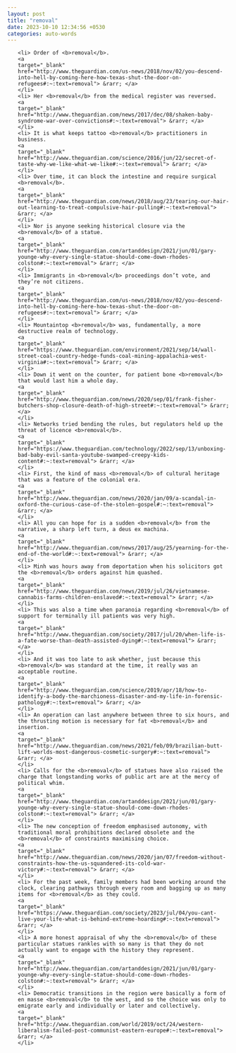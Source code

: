 ```yaml
---
layout: post
title: "removal"
date: 2023-10-10 12:34:56 +0530
categories: auto-words
---
```

<ol>

    <li> Order of <b>removal</b>.
    <a 
    target="_blank" 
    href="http://www.theguardian.com/us-news/2018/nov/02/you-descend-into-hell-by-coming-here-how-texas-shut-the-door-on-refugees#:~:text=removal"> &rarr; </a>
    </li>
    <li> Her <b>removal</b> from the medical register was reversed.
    <a 
    target="_blank" 
    href="http://www.theguardian.com/news/2017/dec/08/shaken-baby-syndrome-war-over-convictions#:~:text=removal"> &rarr; </a>
    </li>
    <li> It is what keeps tattoo <b>removal</b> practitioners in business.
    <a 
    target="_blank" 
    href="http://www.theguardian.com/science/2016/jun/22/secret-of-taste-why-we-like-what-we-like#:~:text=removal"> &rarr; </a>
    </li>
    <li> Over time, it can block the intestine and require surgical <b>removal</b>.
    <a 
    target="_blank" 
    href="http://www.theguardian.com/news/2018/aug/23/tearing-our-hair-out-learning-to-treat-compulsive-hair-pulling#:~:text=removal"> &rarr; </a>
    </li>
    <li> Nor is anyone seeking historical closure via the <b>removal</b> of a statue.
    <a 
    target="_blank" 
    href="http://www.theguardian.com/artanddesign/2021/jun/01/gary-younge-why-every-single-statue-should-come-down-rhodes-colston#:~:text=removal"> &rarr; </a>
    </li>
    <li> Immigrants in <b>removal</b> proceedings don’t vote, and they’re not citizens.
    <a 
    target="_blank" 
    href="http://www.theguardian.com/us-news/2018/nov/02/you-descend-into-hell-by-coming-here-how-texas-shut-the-door-on-refugees#:~:text=removal"> &rarr; </a>
    </li>
    <li> Mountaintop <b>removal</b> was, fundamentally, a more destructive realm of technology.
    <a 
    target="_blank" 
    href="https://www.theguardian.com/environment/2021/sep/14/wall-street-coal-country-hedge-funds-coal-mining-appalachia-west-virginia#:~:text=removal"> &rarr; </a>
    </li>
    <li> Down it went on the counter, for patient bone <b>removal</b> that would last him a whole day.
    <a 
    target="_blank" 
    href="http://www.theguardian.com/news/2020/sep/01/frank-fisher-butchers-shop-closure-death-of-high-street#:~:text=removal"> &rarr; </a>
    </li>
    <li> Networks tried bending the rules, but regulators held up the threat of licence <b>removal</b>.
    <a 
    target="_blank" 
    href="https://www.theguardian.com/technology/2022/sep/13/unboxing-bad-baby-evil-santa-youtube-swamped-creepy-kids-content#:~:text=removal"> &rarr; </a>
    </li>
    <li> First, the kind of mass <b>removal</b> of cultural heritage that was a feature of the colonial era.
    <a 
    target="_blank" 
    href="http://www.theguardian.com/news/2020/jan/09/a-scandal-in-oxford-the-curious-case-of-the-stolen-gospel#:~:text=removal"> &rarr; </a>
    </li>
    <li> All you can hope for is a sudden <b>removal</b> from the narrative, a sharp left turn, a deus ex machina.
    <a 
    target="_blank" 
    href="http://www.theguardian.com/news/2017/aug/25/yearning-for-the-end-of-the-world#:~:text=removal"> &rarr; </a>
    </li>
    <li> Minh was hours away from deportation when his solicitors got the <b>removal</b> orders against him quashed.
    <a 
    target="_blank" 
    href="http://www.theguardian.com/news/2019/jul/26/vietnamese-cannabis-farms-children-enslaved#:~:text=removal"> &rarr; </a>
    </li>
    <li> This was also a time when paranoia regarding <b>removal</b> of support for terminally ill patients was very high.
    <a 
    target="_blank" 
    href="http://www.theguardian.com/society/2017/jul/20/when-life-is-a-fate-worse-than-death-assisted-dying#:~:text=removal"> &rarr; </a>
    </li>
    <li> And it was too late to ask whether, just because this <b>removal</b> was standard at the time, it really was an acceptable routine.
    <a 
    target="_blank" 
    href="http://www.theguardian.com/science/2019/apr/18/how-to-identify-a-body-the-marchioness-disaster-and-my-life-in-forensic-pathology#:~:text=removal"> &rarr; </a>
    </li>
    <li> An operation can last anywhere between three to six hours, and the thrusting motion is necessary for fat <b>removal</b> and insertion.
    <a 
    target="_blank" 
    href="http://www.theguardian.com/news/2021/feb/09/brazilian-butt-lift-worlds-most-dangerous-cosmetic-surgery#:~:text=removal"> &rarr; </a>
    </li>
    <li> Calls for the <b>removal</b> of statues have also raised the charge that longstanding works of public art are at the mercy of political whim.
    <a 
    target="_blank" 
    href="http://www.theguardian.com/artanddesign/2021/jun/01/gary-younge-why-every-single-statue-should-come-down-rhodes-colston#:~:text=removal"> &rarr; </a>
    </li>
    <li> The new conception of freedom emphasised autonomy, with traditional moral prohibitions declared obsolete and the <b>removal</b> of constraints maximising choice.
    <a 
    target="_blank" 
    href="http://www.theguardian.com/news/2020/jan/07/freedom-without-constraints-how-the-us-squandered-its-cold-war-victory#:~:text=removal"> &rarr; </a>
    </li>
    <li> For the past week, family members had been working around the clock, clearing pathways through every room and bagging up as many items for <b>removal</b> as they could.
    <a 
    target="_blank" 
    href="https://www.theguardian.com/society/2023/jul/04/you-cant-live-your-life-what-is-behind-extreme-hoarding#:~:text=removal"> &rarr; </a>
    </li>
    <li> A more honest appraisal of why the <b>removal</b> of these particular statues rankles with so many is that they do not actually want to engage with the history they represent.
    <a 
    target="_blank" 
    href="http://www.theguardian.com/artanddesign/2021/jun/01/gary-younge-why-every-single-statue-should-come-down-rhodes-colston#:~:text=removal"> &rarr; </a>
    </li>
    <li> Democratic transitions in the region were basically a form of en masse <b>removal</b> to the west, and so the choice was only to emigrate early and individually or later and collectively.
    <a 
    target="_blank" 
    href="http://www.theguardian.com/world/2019/oct/24/western-liberalism-failed-post-communist-eastern-europe#:~:text=removal"> &rarr; </a>
    </li>